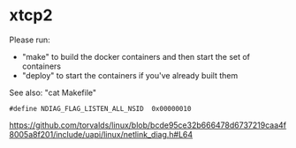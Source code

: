 # xtcp2

Please run:
- "make" to build the docker containers and then start the set of containers
- "deploy" to start the containers if you've already built them

See also: "cat Makefile"


```
#define NDIAG_FLAG_LISTEN_ALL_NSID	0x00000010
```
https://github.com/torvalds/linux/blob/bcde95ce32b666478d6737219caa4f8005a8f201/include/uapi/linux/netlink_diag.h#L64

